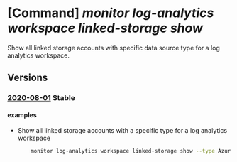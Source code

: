 # [Command] _monitor log-analytics workspace linked-storage show_

Show all linked storage accounts with specific data source type for a log analytics workspace.

## Versions

### [2020-08-01](/Resources/mgmt-plane/L3N1YnNjcmlwdGlvbnMve30vcmVzb3VyY2Vncm91cHMve30vcHJvdmlkZXJzL21pY3Jvc29mdC5vcGVyYXRpb25hbGluc2lnaHRzL3dvcmtzcGFjZXMve30vbGlua2Vkc3RvcmFnZWFjY291bnRzL3t9/2020-08-01.xml) **Stable**

<!-- mgmt-plane /subscriptions/{}/resourcegroups/{}/providers/microsoft.operationalinsights/workspaces/{}/linkedstorageaccounts/{} 2020-08-01 -->

#### examples

- Show all linked storage accounts with a specific type for a log analytics workspace
    ```bash
        monitor log-analytics workspace linked-storage show --type AzureWatson -g MyResourceGroup --workspace-name MyWorkspace
    ```
